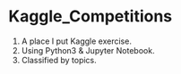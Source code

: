 # Kaggle_Competitions

1. A place I put Kaggle exercise.
2. Using Python3 & Jupyter Notebook.
3. Classified by topics.
